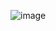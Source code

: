 ![image](https://github.com/peachbastard/the-beastlands/assets/135530553/7c50b468-0ce6-4e49-a57e-0951421d43d0)
